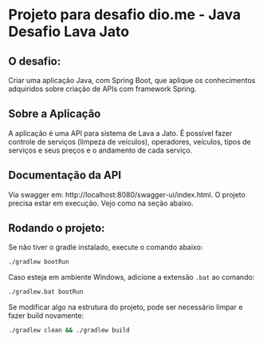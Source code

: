 # Projeto para desafio dio.me - Java Desafio Lava Jato

## O desafio:

Criar uma aplicação Java, com Spring Boot, que aplique os conhecimentos adquiridos sobre criação de APIs com framework Spring.

## Sobre a Aplicação

A aplicação é uma API para sistema de Lava a Jato. É possível fazer controle de serviços (limpeza de veículos), operadores, veículos, tipos de serviços e seus preços e o andamento de cada serviço.

## Documentação da API

Via swagger em: http://localhost:8080/swagger-ui/index.html. O projeto precisa estar em execução. Vejo como na seção abaixo.

## Rodando o projeto:

Se não tiver o gradle instalado, execute o comando abaixo:

```bash
./gradlew bootRun
```

Caso esteja em ambiente Windows, adicione a extensão `.bat` ao comando:

```bash
./gradlew.bat bootRun
```

Se modificar algo na estrutura do projeto, pode ser necessário limpar e fazer build novamente:

```bash
./gradlew clean && ./gradlew build
```

